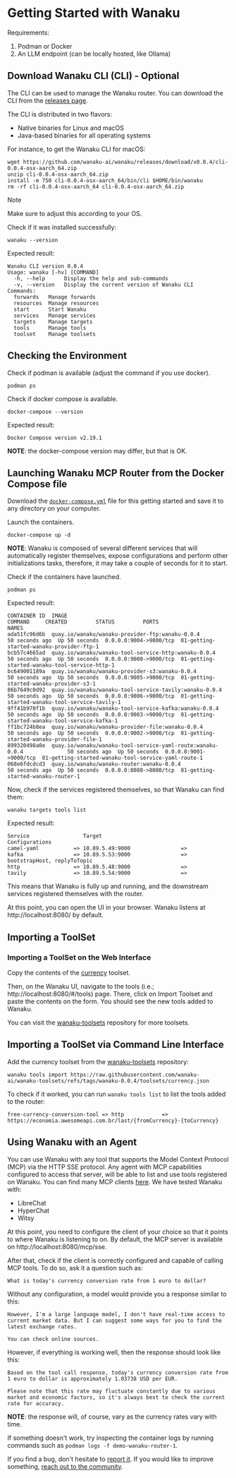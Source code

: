 # Getting Started with Wanaku

Requirements: 

1. Podman or Docker 
2. An LLM endpoint (can be locally hosted, like Ollama)

## Download Wanaku CLI (CLI) - Optional

The CLI can be used to manage the Wanaku router. You can download the CLI from the [releases page](https://github.com/wanaku-ai/wanaku/releases).

The CLI is distributed in two flavors: 

* Native binaries for Linux and macOS
* Java-based binaries for all operating systems

For instance, to get the Wanaku CLI for macOS:

```shell
wget https://github.com/wanaku-ai/wanaku/releases/download/v0.0.4/cli-0.0.4-osx-aarch_64.zip
unzip cli-0.0.4-osx-aarch_64.zip
install -m 750 cli-0.0.4-osx-aarch_64/bin/cli $HOME/bin/wanaku
rm -rf cli-0.0.4-osx-aarch_64 cli-0.0.4-osx-aarch_64.zip
```

> [!NOTE]
> Make sure to adjust this according to your OS. 

Check if it was installed successfully:

```shell
wanaku --version
```

Expected result:
```
Wanaku CLI version 0.0.4
Usage: wanaku [-hv] [COMMAND]
  -h, --help      Display the help and sub-commands
  -v, --version   Display the current version of Wanaku CLI
Commands:
  forwards   Manage forwards
  resources  Manage resources
  start      Start Wanaku
  services   Manage services
  targets    Manage targets
  tools      Manage tools
  toolset    Manage toolsets
```

## Checking the Environment

Check if podman is available (adjust the command if you use docker).

```shell
podman ps
```

Check if docker compose is available. 

```shell
docker-compose --version 
```

Expected result: 

```
Docker Compose version v2.19.1
```

**NOTE**: the docker-compose version may differ, but that is OK.

## Launching Wanaku MCP Router from the Docker Compose file

Download the [`docker-compose.yml`](./docker-compose.yml) file for this getting started and save it to any directory on your computer.

Launch the containers.

```shell
docker-compose up -d
```

**NOTE**: Wanaku is composed of several different services that will automatically register themselves, expose configurations and perform other initializations tasks, therefore, it may take a couple of seconds for it to start.

Check if the containers have launched.

```
podman ps
```

Expected result: 

```shell
CONTAINER ID  IMAGE                                                       COMMAND     CREATED         STATUS         PORTS                   NAMES
ada51fc96d6b  quay.io/wanaku/wanaku-provider-ftp:wanaku-0.0.4                         50 seconds ago  Up 50 seconds  0.0.0.0:9004->9000/tcp  01-getting-started-wanaku-provider-ftp-1
bcb57c4665ad  quay.io/wanaku/wanaku-tool-service-http:wanaku-0.0.4                    50 seconds ago  Up 50 seconds  0.0.0.0:9000->9000/tcp  01-getting-started-wanaku-tool-service-http-1
bc649001189a  quay.io/wanaku/wanaku-provider-s3:wanaku-0.0.4                          50 seconds ago  Up 50 seconds  0.0.0.0:9005->9000/tcp  01-getting-started-wanaku-provider-s3-1
86b7649c0d92  quay.io/wanaku/wanaku-tool-service-tavily:wanaku-0.0.4                  50 seconds ago  Up 50 seconds  0.0.0.0:9006->9000/tcp  01-getting-started-wanaku-tool-service-tavily-1
9ff41b970f1b  quay.io/wanaku/wanaku-tool-service-kafka:wanaku-0.0.4                   50 seconds ago  Up 50 seconds  0.0.0.0:9003->9000/tcp  01-getting-started-wanaku-tool-service-kafka-1
ff1bc724b8ea  quay.io/wanaku/wanaku-provider-file:wanaku-0.0.4                        50 seconds ago  Up 50 seconds  0.0.0.0:9002->9000/tcp  01-getting-started-wanaku-provider-file-1
899320498a0e  quay.io/wanaku/wanaku-tool-service-yaml-route:wanaku-0.0.4              50 seconds ago  Up 50 seconds  0.0.0.0:9001->9000/tcp  01-getting-started-wanaku-tool-service-yaml-route-1
068e6fdcdcd3  quay.io/wanaku/wanaku-router:wanaku-0.0.4                               50 seconds ago  Up 50 seconds  0.0.0.0:8080->8080/tcp  01-getting-started-wanaku-router-1
```

Now, check if the services registered themselves, so that Wanaku can find them: 

```shell
wanaku targets tools list
```

Expected result: 

```
Service                 Target                            Configurations
camel-yaml           => 10.89.5.49:9000                =>
kafka                => 10.89.5.53:9000                => bootstrapHost, replyToTopic
http                 => 10.89.5.48:9000                =>
tavily               => 10.89.5.54:9000                =>
```

This means that Wanaku is fully up and running, and the downstream services registered themselves with the router.

At this point, you can open the UI in your browser. Wanaku listens at http://localhost:8080/ by default. 

## Importing a ToolSet

### Importing a ToolSet on the Web Interface

Copy the contents of the [currency](https://raw.githubusercontent.com/wanaku-ai/wanaku-toolsets/refs/tags/wanaku-0.0.4/toolsets/currency.json) toolset. 

Then, on the Wanaku UI, navigate to the tools (i.e.; http://localhost:8080/#/tools) page. There, click on Import Toolset 
and paste the contents on the form. You should see the new tools added to Wanaku.

You can visit the [wanaku-toolsets](https://github.com/wanaku-ai/wanaku-toolsets) repository
for more toolsets.

## Importing a ToolSet via Command Line Interface

Add the currency toolset from the [wanaku-toolsets](https://github.com/wanaku-ai/wanaku-toolsets) repository:

```shell
wanaku tools import https://raw.githubusercontent.com/wanaku-ai/wanaku-toolsets/refs/tags/wanaku-0.0.4/toolsets/currency.json
```

To check if it worked, you can run `wanaku tools list` to list the tools added to the router:

```shell
free-currency-conversion-tool => http            => https://economia.awesomeapi.com.br/last/{fromCurrency}-{toCurrency}
```

## Using Wanaku with an Agent

You can use Wanaku with any tool that supports the Model Context Protocol (MCP) via the HTTP SSE protocol. Any agent with MCP capabilities configured to access that server, will be able to list and use tools registered on Wanaku. You can find many MCP clients [here](https://github.com/punkpeye/awesome-mcp-clients). We have tested Wanaku with: 
* LibreChat
* HyperChat
* Witsy

At this point, you need to configure the client of your choice so that it points to where Wanaku is listening to on. By 
default, the MCP server is available on http://localhost:8080/mcp/sse.

After that, check if the client is correctly configured and capable of calling MCP tools. To do so, ask it a question 
such as: 

```What is today's currency conversion rate from 1 euro to dollar?```

Without any configuration, a model would provide you a response similar to this: 

```
However, I'm a large language model, I don't have real-time access to current market data. But I can suggest some ways for you to find the latest exchange rates.

You can check online sources.
```

However, if everything is working well, then the response should look like this:

```
Based on the tool call response, today's currency conversion rate from 1 euro to dollar is approximately 1.03738 USD per EUR.

Please note that this rate may fluctuate constantly due to various market and economic factors, so it's always best to check the current rate for accuracy.
```

**NOTE**: the response will, of course, vary as the currency rates vary with time.

If something doesn't work, try inspecting the container logs by running commands such as `podman logs -f demo-wanaku-router-1`.

If you find a bug, don't hesitate to [report it](https://github.com/wanaku-ai/wanaku/issues).
If you would like to improve something, [reach out to the community](https://github.com/wanaku-ai/wanaku).